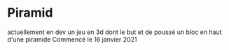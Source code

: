 # Piramid
actuellement en dev
un jeu en 3d dont le but et de poussé un bloc en haut d'une piramide
Commencé le 16 janvier 2021
